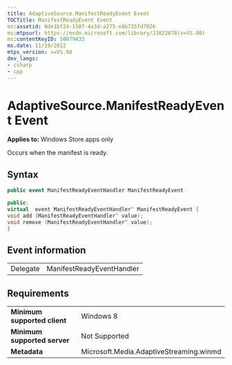```yaml
---
title: AdaptiveSource.ManifestReadyEvent Event
TOCTitle: ManifestReadyEvent Event
ms:assetid: 0de1bf24-1507-4a3d-a275-e8b715fd7026
ms:mtpsurl: https://msdn.microsoft.com/library/JJ822678(v=VS.90)
ms:contentKeyID: 50079433
ms.date: 11/19/2012
mtps_version: v=VS.90
dev_langs:
- csharp
- cpp
---
```


# AdaptiveSource.ManifestReadyEvent Event

**Applies to:** Windows Store apps only

Occurs when the manifest is ready.

## Syntax

```csharp
public event ManifestReadyEventHandler ManifestReadyEvent
```

```cpp
public:
virtual  event ManifestReadyEventHandler^ ManifestReadyEvent {
void add (ManifestReadyEventHandler^ value);
void remove (ManifestReadyEventHandler^ value);
}
```

## Event information

|||
|--- |--- |
|Delegate|ManifestReadyEventHandler|

## Requirements

|||
|--- |--- |
|**Minimum supported client**|Windows 8|
|**Minimum supported server**|Not Supported|
|**Metadata**|Microsoft.Media.AdaptiveStreaming.winmd|
